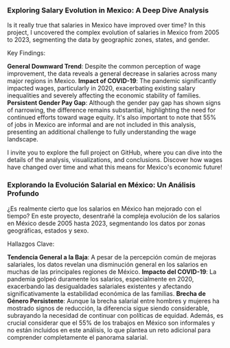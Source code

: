 ### Exploring Salary Evolution in Mexico: A Deep Dive Analysis

Is it really true that salaries in Mexico have improved over time? In this project, I uncovered the complex evolution of salaries in Mexico from 2005 to 2023, segmenting the data by geographic zones, states, and gender.

Key Findings:

**General Downward Trend**: Despite the common perception of wage improvement, the data reveals a general decrease in salaries across many major regions in Mexico.
**Impact of COVID-19**: The pandemic significantly impacted wages, particularly in 2020, exacerbating existing salary inequalities and severely affecting the economic stability of families.
**Persistent Gender Pay Gap**: Although the gender pay gap has shown signs of narrowing, the difference remains substantial, highlighting the need for continued efforts toward wage equity.
It's also important to note that 55% of jobs in Mexico are informal and are not included in this analysis, presenting an additional challenge to fully understanding the wage landscape.

I invite you to explore the full project on GitHub, where you can dive into the details of the analysis, visualizations, and conclusions. Discover how wages have changed over time and what this means for Mexico's economic future!

### Explorando la Evolución Salarial en México: Un Análisis Profundo

¿Es realmente cierto que los salarios en México han mejorado con el tiempo? En este proyecto, desentrañé la compleja evolución de los salarios en México desde 2005 hasta 2023, segmentando los datos por zonas geográficas, estados y sexo.

Hallazgos Clave:

**Tendencia General a la Baja**: A pesar de la percepción común de mejoras salariales, los datos revelan una disminución general en los salarios en muchas de las principales regiones de México.
**Impacto del COVID-19**: La pandemia golpeó duramente los salarios, especialmente en 2020, exacerbando las desigualdades salariales existentes y afectando significativamente la estabilidad económica de las familias.
**Brecha de Género Persistente**: Aunque la brecha salarial entre hombres y mujeres ha mostrado signos de reducción, la diferencia sigue siendo considerable, subrayando la necesidad de continuar con políticas de equidad.
Además, es crucial considerar que el 55% de los trabajos en México son informales y no están incluidos en este análisis, lo que plantea un reto adicional para comprender completamente el panorama salarial.